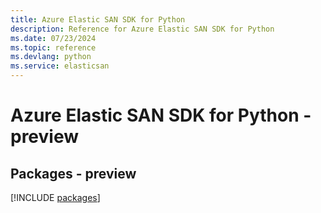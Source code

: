 ```yaml
---
title: Azure Elastic SAN SDK for Python
description: Reference for Azure Elastic SAN SDK for Python
ms.date: 07/23/2024
ms.topic: reference
ms.devlang: python
ms.service: elasticsan
---
```

# Azure Elastic SAN SDK for Python - preview
## Packages - preview
[!INCLUDE [packages](elastic-san-index.md)]